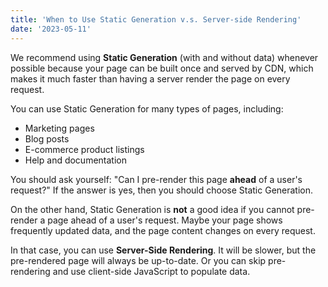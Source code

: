```yaml
---
title: 'When to Use Static Generation v.s. Server-side Rendering'
date: '2023-05-11'
---
```


We recommend using **Static Generation** (with and without data) whenever possible because your page can be built once and served by CDN, which makes it much faster than having a server render the page on every request.

You can use Static Generation for many types of pages, including:

- Marketing pages
- Blog posts
- E-commerce product listings
-  Help and documentation

You should ask yourself: "Can I pre-render this page **ahead**  of a user's request?" If the answer is yes, then you should choose Static Generation.

On the other hand, Static Generation is **not**  a good idea if you cannot pre-render a page ahead of a user's request. Maybe your page shows frequently updated data, and the page content changes on every request.

In that case, you can use **Server-Side Rendering**. It will be slower, but the pre-rendered page will always be up-to-date. Or you can skip pre-rendering and use client-side JavaScript to populate data.